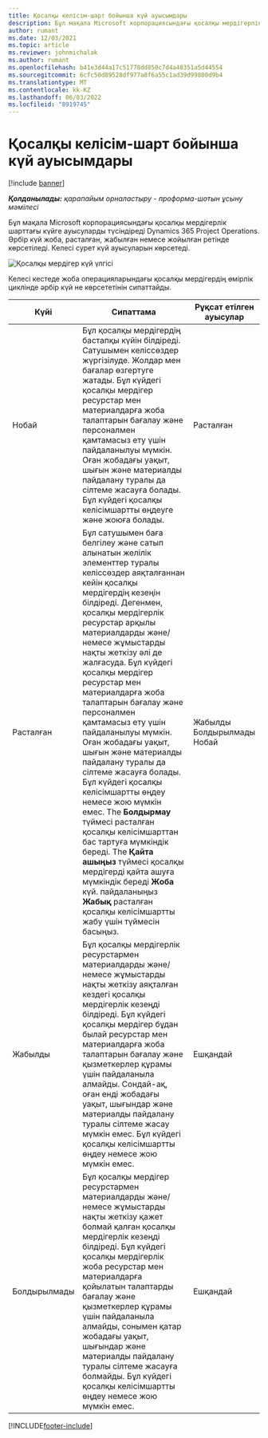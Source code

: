 ```yaml
---
title: Қосалқы келісім-шарт бойынша күй ауысымдары
description: Бұл мақала Microsoft корпорациясындағы қосалқы мердігерлік шарттағы күйге ауысуларды түсіндіреді Dynamics 365 Project Operations қосалқы мердігерлік шарт құрылады, орындалады және жабылады.
author: rumant
ms.date: 12/03/2021
ms.topic: article
ms.reviewer: johnmichalak
ms.author: rumant
ms.openlocfilehash: b41e3d44a17c51778dd850c7d4a48351a5d44554
ms.sourcegitcommit: 6cfc50d89528df977a8f6a55c1ad39d99800d9b4
ms.translationtype: MT
ms.contentlocale: kk-KZ
ms.lasthandoff: 06/03/2022
ms.locfileid: "8919745"
---
```

# <a name="state-transitions-on-a-subcontract"></a>Қосалқы келісім-шарт бойынша күй ауысымдары 

[!include [banner](../../includes/dataverse-preview.md)]

_**Қолданылады:** қарапайым орналастыру - проформа-шотын ұсыну мәмілесі_

Бұл мақала Microsoft корпорациясындағы қосалқы мердігерлік шарттағы күйге ауысуларды түсіндіреді Dynamics 365 Project Operations. Әрбір күй жоба, расталған, жабылған немесе жойылған ретінде көрсетіледі. Келесі сурет күй ауысуларын көрсетеді.

![Қосалқы мердігер күй үлгісі](../media/SubconStates.png)  

Келесі кестеде жоба операцияларындағы қосалқы мердігердің өмірлік циклінде әрбір күй не көрсететінін сипаттайды.

| Күйі | Сипаттама | Рұқсат етілген ауысулар |
| --- | --- | --- |
| Нобай | Бұл қосалқы мердігердің бастапқы күйін білдіреді. Сатушымен келіссөздер жүргізілуде. Жолдар мен бағалар өзгертуге жатады. Бұл күйдегі қосалқы мердігер ресурстар мен материалдарға жоба талаптарын бағалау және персоналмен қамтамасыз ету үшін пайдаланылуы мүмкін. Оған жобадағы уақыт, шығын және материалды пайдалану туралы да сілтеме жасауға болады. Бұл күйдегі қосалқы келісімшартты өңдеуге және жоюға болады. | Расталған |
| Расталған | Бұл сатушымен баға белгілеу және сатып алынатын желілік элементтер туралы келіссөздер аяқталғаннан кейін қосалқы мердігердің кезеңін білдіреді. Дегенмен, қосалқы мердігерлік ресурстар арқылы материалдарды және/немесе жұмыстарды нақты жеткізу әлі де жалғасуда. Бұл күйдегі қосалқы мердігер ресурстар мен материалдарға жоба талаптарын бағалау және персоналмен қамтамасыз ету үшін пайдаланылуы мүмкін. Оған жобадағы уақыт, шығын және материалды пайдалану туралы да сілтеме жасауға болады. Бұл күйдегі қосалқы келісімшартты өңдеу немесе жою мүмкін емес. The **Болдырмау** түймесі расталған қосалқы келісімшарттан бас тартуға мүмкіндік береді. The **Қайта ашыңыз** түймесі қосалқы мердігерді қайта ашуға мүмкіндік береді **Жоба** күй. пайдаланыңыз **Жабық** расталған қосалқы келісімшартты жабу үшін түймесін басыңыз. | Жабылды <br> Болдырылмады <br> Нобай |
| Жабылды | Бұл қосалқы мердігерлік ресурстармен материалдарды және/немесе жұмыстарды нақты жеткізу аяқталған кездегі қосалқы мердігерлік кезеңді білдіреді. Бұл күйдегі қосалқы мердігер бұдан былай ресурстар мен материалдарға жоба талаптарын бағалау және қызметкерлер құрамы үшін пайдаланыла алмайды. Сондай-ақ, оған енді жобадағы уақыт, шығындар және материалды пайдалану туралы сілтеме жасау мүмкін емес. Бұл күйдегі қосалқы келісімшартты өңдеу немесе жою мүмкін емес. | Ешқандай |
| Болдырылмады | Бұл қосалқы мердігер ресурстармен материалдарды және/немесе жұмыстарды нақты жеткізу қажет болмай қалған қосалқы мердігерлік кезеңді білдіреді. Бұл күйдегі қосалқы мердігерлік жоба ресурстар мен материалдарға қойылатын талаптарды бағалау және қызметкерлер құрамы үшін пайдаланыла алмайды, сонымен қатар жобадағы уақыт, шығындар және материалды пайдалану туралы сілтеме жасауға болмайды. Бұл күйдегі қосалқы келісімшартты өңдеу немесе жою мүмкін емес. | Ешқандай |


[!INCLUDE[footer-include](../../includes/footer-banner.md)]
